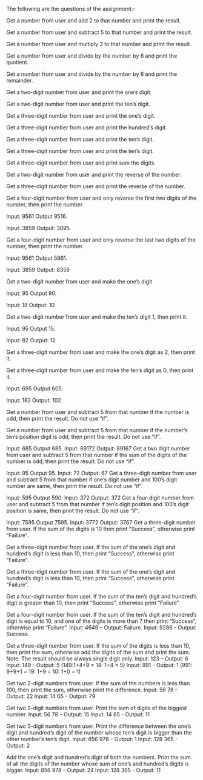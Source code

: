 The following are the questions of the assignment:-

Get a number from user and add 2 to that number and print the result. 

Get a number from user and subtract 5 to that number and print the result.

Get a number from user and multiply 3 to that number and print the result.

Get a number from user and divide by the number by 6 and print the quotient.

Get a number from user and divide by the number by 8 and print the remainder.

Get a two-digit number from user and print the one’s digit.

Get a two-digit number from user and print the ten’s digit.

Get a three-digit number from user and print the one’s digit.

Get a three-digit number from user and print the hundred’s digit.

Get a three-digit number from user and print the ten’s digit.

Get a three-digit number from user and print the ten’s digit.

Get a three-digit number from user and print sum the digits.

Get a two-digit number from user and print the reverse of the number.

Get a three-digit number from user and print the reverse of the number.

Get a four-digit number from user and only reverse the first two digits of the number, then print the number.

Input: 9561 Output 9516. 

Input: 3859 Output: 3895.

Get a four-digit number from user and only reverse the last two digits of the number, then print the number.

Input: 9561 Output 5961. 

Input: 3859 Output: 8359

Get a two-digit number from user and make the one’s digit

Input: 95 Output 90. 

Input: 18 Output: 10

Get a two-digit number from user and make the ten’s digit 1, then print it.

Input: 95 Output 15. 

Input: 82 Output: 12

Get a three-digit number from user and make the one’s digit as 2, then print it.

Get a three-digit number from user and make the ten’s digit as 0, then print it.

Input: 695 Output 605. 

Input: 182 Output: 102

Get a number from user and subtract 5 from that number if the number is odd, then print the result. Do not use “if”.

Get a number from user and subtract 5 from that number if the number’s ten’s position digit is odd, then print the result. Do not use “if”.


 Input: 685 Output 685. 
 Input: 89172 Output: 89167
Get a two digit number from user and subtract 5 from that number if the sum of the digits of the number is odd, then print the result. Do not use “if”.

Input: 95 Output 95. 
Input: 72 Output: 67
Get a three-digit number from user and subtract 5 from that number if one’s digit number and 100’s digit number are same, then print the result. Do not use “if”.

Input: 595 Output 590.
Input: 372 Output: 372
Get a four-digit number from user and subtract 5 from that number if ten’s digit position and 100’s digit position is same, then print the result. Do not use “if”.

Input: 7595 Output 7595. 
Input: 3772 Output: 3767
Get a three-digit number from user. If the sum of the digits is 10 then print “Success”, otherwise print “Failure”.

Get a three-digit number from user. If the sum of the one’s digit and hundred’s digit is less than 10, then print “Success”, otherwise print “Failure”.

Get a three-digit number from user. If the sum of the one’s digit and hundred’s digit is less than 10, then print “Success”, otherwise print “Failure”.

Get a four-digit number from user. If the sum of the ten’s digit and hundred’s digit is greater than 10, then print “Success”, otherwise print “Failure”.

Get a four-digit number from user. If the sum of the ten’s digit and hundred’s digit is equal to 10, and one of the digits is more than 7 then print “Success”, otherwise print “Failure”.
Input: 4649 – Output: Failure.
Input: 9286 - Output: Success.

Get a three-digit number from user. If the sum of the digits is less than 10, then print the sum, otherwise add the digits of the sum and print the sum. Note: The result should be always single digit only.
Input: 123 – Output: 6
Input: 149 - Output: 5 (149:1+4+9 = 14: 1+4 = 5)
Input: 991 - Output: 1 (991: 9+9+1 = 19: 1+9 = 10: 1+0 = 1)

Get two 2-digit numbers from user. If the sum of the numbers is less than 100, then print the sum, otherwise print the difference.
Input: 56 78 – Output: 22
Input: 14 65 - Output: 79

Get two 2-digit numbers from user. Print the sum of digits of the biggest number.
Input: 56 78 – Output: 15
Input: 14 65 - Output: 11

Get two 3-digit numbers from user. Print the difference between the one’s digit and hundred’s digit of the number whose ten’s digit is bigger than the other number’s ten’s digit.
Input: 856 978 – Output: 1
Input: 128 365 - Output: 2

Add the one’s digit and hundred’s digit of both the numbers. Print the sum of all the digits of the number whose sum of one’s and hundred’s digits is bigger.
Input: 856 978 – Output: 24
Input: 128 365 - Output: 11
